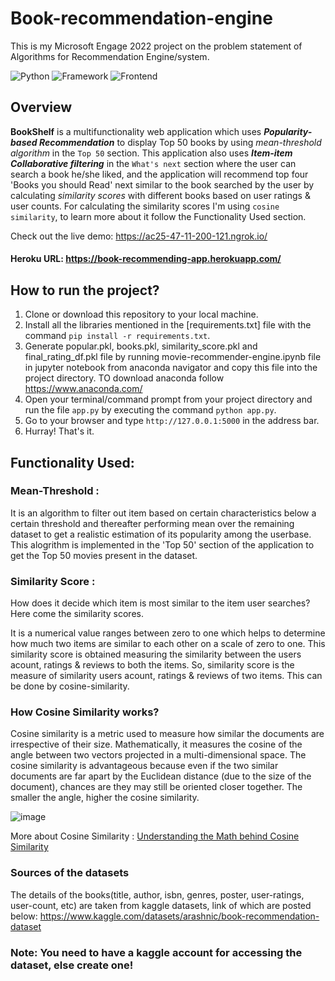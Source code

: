 # Book-recommendation-engine
This is my Microsoft Engage 2022 project on the problem statement of Algorithms for Recommendation Engine/system.

![Python](https://img.shields.io/badge/Python-3.9-blueviolet)
![Framework](https://img.shields.io/badge/Framework-Flask-red)
![Frontend](https://img.shields.io/badge/Frontend-HTML/Bootstrap-green)


## Overview

**BookShelf** is a multifunctionality web application which uses ***Popularity-based Recommendation*** to display Top 50 books by using *mean-threshold algorithm* in the `Top 50` section. This application also uses ***Item-item Collaborative filtering***  in the `What's next` section where the user can search a book he/she liked, and the application will recommend top four 'Books you should Read' next similar to the book searched by the user by calculating *similarity scores* with different books based on user ratings & user counts.
      For calculating the similarity scores I'm using `cosine similarity`, to learn more about it follow the Functionality Used section.
      
      
Check out the live demo: https://ac25-47-11-200-121.ngrok.io/
#### Heroku URL: https://book-recommending-app.herokuapp.com/

## How to run the project?

1. Clone or download this repository to your local machine.
2. Install all the libraries mentioned in the [requirements.txt] file with the command `pip install -r requirements.txt`.
3. Generate popular.pkl, books.pkl, similarity_score.pkl and final_rating_df.pkl file by running movie-recommender-engine.ipynb file in jupyter notebook from anaconda navigator and copy this file into the project directory. TO download anaconda follow https://www.anaconda.com/
4. Open your terminal/command prompt from your project directory and run the file `app.py` by executing the command `python app.py`.
5. Go to your browser and type `http://127.0.0.1:5000` in the address bar.
8. Hurray! That's it.


## Functionality Used:

### Mean-Threshold :

It is an algorithm to filter out item based on certain characteristics below a certain threshold and thereafter performing mean over the remaining dataset to get a realistic estimation of its popularity among the userbase. This alogrithm is implemented in the 'Top 50' section of the application to get the Top 50 movies present in the dataset.

### Similarity Score : 

How does it decide which item is most similar to the item user searches? Here come the similarity scores.
   
It is a numerical value ranges between zero to one which helps to determine how much two items are similar to each other on a scale of zero to one. This similarity score is obtained measuring the similarity between the users acount, ratings & reviews to both the items. So, similarity score is the measure of similarity users acount, ratings & reviews of two items. This can be done by cosine-similarity.
 
 
### How Cosine Similarity works?

Cosine similarity is a metric used to measure how similar the documents are irrespective of their size. Mathematically, it measures the cosine of the angle between two vectors projected in a multi-dimensional space. The cosine similarity is advantageous because even if the two similar documents are far apart by the Euclidean distance (due to the size of the document), chances are they may still be oriented closer together. The smaller the angle, higher the cosine similarity.
  
![image](https://user-images.githubusercontent.com/36665975/70401457-a7530680-1a55-11ea-9158-97d4e8515ca4.png)

  
More about Cosine Similarity : [Understanding the Math behind Cosine Similarity](https://www.machinelearningplus.com/nlp/cosine-similarity/)

### Sources of the datasets

The details of the books(title, author, isbn, genres, poster, user-ratings, user-count, etc) are taken from kaggle datasets, link of which are posted below:
      https://www.kaggle.com/datasets/arashnic/book-recommendation-dataset
### Note: You need to have a kaggle account for accessing the dataset, else create one!
